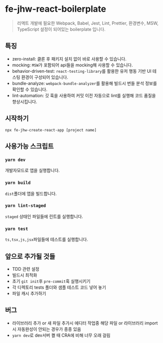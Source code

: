# fe-jhw-react-boilerplate

> 리액트 개발에 필요한 Webpack, Babel, Jest, Lint, Prettier, 환경변수, MSW, TypeScript 설정이 되어있는 boilerplate 입니다.

## 특징

- zero-install: 클론 후 패키지 설치 없이 바로 사용할 수 있습니다.
- mocking: `MSW`가 포함되어 api들을 mocking해 사용할 수 있습니다.
- behavior-driven-test: `react-testing-library`를 활용한 유저 행동 기반 UI 테스팅 환경이 구성되어 있습니다.
- bundle-analyze: `webpack-bundle-analyzer`를 활용해 빌드시 번들 분석 정보를 확인할 수 있습니다.
- lint-automation: 깃 훅을 사용하여 커밋 이전 자동으로 lint를 실행해 코드 품질을 향상시킵니다.

## 시작하기

`npx fe-jhw-create-react-app [project name]`

## 사용가능 스크립트

### `yarn dev`

개발자모드로 앱을 실행합니다.

### `yarn build`

`dist`폴더에 앱을 빌드합니다.

### `yarn lint-staged`

`staged` 상태인 파일들에 린트를 실행합니다.

### `yarn test`

`ts,tsx,js,jsx`파일들에 테스트를 실행합니다.

## 앞으로 추가될 것들

- TDD 관련 설정
- 빌드시 최적화
- 초기 `git init`후 `pre-commit`훅 실행시키기
- 각 디렉토리 tests 폴더와 샘플 테스트 코드 넣어 놓기
- 파일 캐시 추가하기

## 버그

- 라이브러리 추가 or 새 파일 추가시 에디터 작업중 해당 파일 or 라이브러리 import시 자동완성이 안되는 경우가 종종 있음
- `yarn dev`로 dev서버 켤 때 CRA에 비해 너무 오래 걸림 
